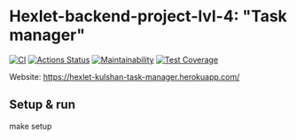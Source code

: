 # Hexlet-backend-project-lvl-4: "Task manager"

[![CI](https://github.com/eKulshan/backend-project-lvl4/workflows/CI/badge.svg)](https://github.com/eKulshan/backend-project-lvl4/actions/runs/426893299)
[![Actions Status](https://github.com/eKulshan/backend-project-lvl4/workflows/hexlet-check/badge.svg)](https://github.com/eKulshan/backend-project-lvl4/actions)
[![Maintainability](https://api.codeclimate.com/v1/badges/6c4ae5e96da8853b2c6e/maintainability)](https://codeclimate.com/github/eKulshan/backend-project-lvl4/maintainability)
[![Test Coverage](https://api.codeclimate.com/v1/badges/6c4ae5e96da8853b2c6e/test_coverage)](https://codeclimate.com/github/eKulshan/backend-project-lvl4/test_coverage)

Website: https://hexlet-kulshan-task-manager.herokuapp.com/

## Setup & run

  make setup